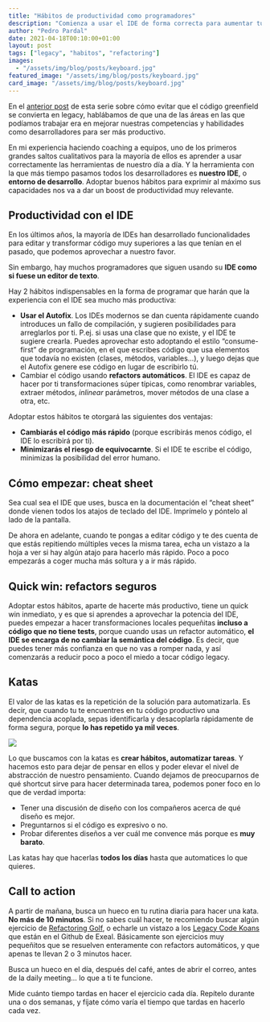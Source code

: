 ```yaml
---
title: "Hábitos de productividad como programadores"
description: "Comienza a usar el IDE de forma correcta para aumentar tu productividad al escribir código."
author: "Pedro Pardal"
date: 2021-04-18T00:10:00+01:00
layout: post
tags: ["legacy", "habitos", "refactoring"]
images:
  - "/assets/img/blog/posts/keyboard.jpg"
featured_image: "/assets/img/blog/posts/keyboard.jpg"
card_image: "/assets/img/blog/posts/keyboard.jpg"
---
```


En el [anterior post](/blog/2021/03/por-que-el-codigo-degenera/) de esta serie sobre cómo evitar que el código greenfield se convierta en legacy, hablábamos de que una de las áreas en las que podíamos trabajar era en mejorar nuestras competencias y habilidades como desarrolladores para ser más productivo.

En mi experiencia haciendo coaching a equipos, uno de los primeros grandes saltos cualitativos para la mayoría de ellos es aprender a usar correctamente las herramientas de nuestro día a día. Y la herramienta con la que más tiempo pasamos todos los desarrolladores es **nuestro IDE**, o **entorno de desarrollo**. Adoptar buenos hábitos para exprimir al máximo sus capacidades nos va a dar un boost de productividad muy relevante.

## Productividad con el IDE

En los últimos años, la mayoría de IDEs han desarrollado funcionalidades para editar y transformar código muy superiores a las que tenían en el pasado, que podemos aprovechar a nuestro favor.

Sin embargo, hay muchos programadores que siguen usando su **IDE como si fuese un editor de texto**.

Hay 2 hábitos indispensables en la forma de programar que harán que la experiencia con el IDE sea mucho más productiva:

- **Usar el Autofix**. Los IDEs modernos se dan cuenta rápidamente cuando introduces un fallo de compilación, y sugieren posibilidades para arreglarlos por ti. P.ej. si usas una clase que no existe, y el IDE te sugiere crearla. Puedes aprovechar esto adoptando el estilo “consume-first” de programación, en el que escribes código que usa elementos que todavía no existen (clases, métodos, variables…), y luego dejas que el Autofix genere ese código en lugar de escribirlo tú.
- Cambiar el código usando **refactors automáticos**. El IDE es capaz de hacer por ti transformaciones súper típicas, como renombrar variables, extraer métodos, *inlinear* parámetros, mover métodos de una clase a otra, etc.

Adoptar estos hábitos te otorgará las siguientes dos ventajas:

- **Cambiarás el código más rápido** (porque escribirás menos código, el IDE lo escribirá por ti).
- **Minimizarás el riesgo de equivocarnte**. Si el IDE te escribe el código, minimizas la posibilidad del error humano.

## Cómo empezar: cheat sheet

Sea cual sea el IDE que uses, busca en la documentación el “cheat sheet” donde vienen todos los atajos de teclado del IDE. Imprímelo y póntelo al lado de la pantalla.

De ahora en adelante, cuando te pongas a editar código y te des cuenta de que estás repitiendo múltiples veces la misma tarea, echa un vistazo a la hoja a ver si hay algún atajo para hacerlo más rápido. Poco a poco empezarás a coger mucha más soltura y a ir más rápido.

## Quick win: refactors seguros

Adoptar estos hábitos, aparte de hacerte más productivo, tiene un quick win inmediato, y es que si aprendes a aprovechar la potencia del IDE, puedes empezar a hacer transformaciones locales pequeñitas **incluso a código que no tiene tests**, porque cuando usas un refactor automático, **el IDE se encarga de no cambiar la semántica del código**. Es decir, que puedes tener más confianza en que no vas a romper nada, y así comenzarás a reducir poco a poco el miedo a tocar código legacy.

## Katas

El valor de las katas es la repetición de la solución para automatizarla. Es decir, que cuando tu te encuentres en tu código productivo una dependencia acoplada, sepas identificarla y desacoplarla rápidamente de forma segura, porque **lo has repetido ya mil veces**.

![](/assets/img/blog/posts/dojo.jpg)

Lo que buscamos con la katas es **crear hábitos, automatizar tareas**. Y hacemos esto para dejar de pensar en ellos y poder elevar el nivel de abstracción de nuestro pensamiento. Cuando dejamos de preocuparnos de qué shortcut sirve para hacer determinada tarea, podemos poner foco en lo que de verdad importa:

- Tener una discusión de diseño con los compañeros acerca de qué diseño es mejor.
- Preguntarnos si el código es expresivo o no.
- Probar diferentes diseños a ver cuál me convence más porque es **muy barato**.

Las katas hay que hacerlas **todos los días** hasta que automatices lo que quieres.

## Call to action

A partir de mañana, busca un hueco en tu rutina diaria para hacer una kata. **No más de 10 minutos**. Si no sabes cuál hacer, te recomiendo buscar algún ejercicio de [Refactoring Golf](https://github.com/exeal-es/refactoring-golf), o echarle un vistazo a los [Legacy Code Koans](https://github.com/exeal-es/legacy-code-koans) que están en el Github de Exeal. Básicamente son ejercicios muy pequeñitos que se resuelven enteramente con refactors automáticos, y que apenas te llevan 2 o 3 minutos hacer.

Busca un hueco en el día, después del café, antes de abrir el correo, antes de la daily meeting… lo que a ti te funcione.

Mide cuánto tiempo tardas en hacer el ejercicio cada día. Repítelo durante una o dos semanas, y fíjate cómo varía el tiempo que tardas en hacerlo cada vez.
